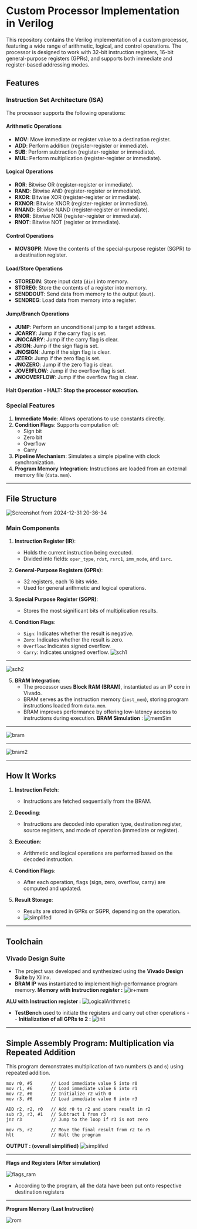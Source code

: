 # Custom Processor Implementation in Verilog

This repository contains the Verilog implementation of a custom processor, featuring a wide range of arithmetic, logical, and control operations. The processor is designed to work with 32-bit instruction registers, 16-bit general-purpose registers (GPRs), and supports both immediate and register-based addressing modes.

## Features

### Instruction Set Architecture (ISA)
The processor supports the following operations:

#### Arithmetic Operations
- **MOV**: Move immediate or register value to a destination register.
- **ADD**: Perform addition (register-register or immediate).
- **SUB**: Perform subtraction (register-register or immediate).
- **MUL**: Perform multiplication (register-register or immediate).

#### Logical Operations
- **ROR**: Bitwise OR (register-register or immediate).
- **RAND**: Bitwise AND (register-register or immediate).
- **RXOR**: Bitwise XOR (register-register or immediate).
- **RXNOR**: Bitwise XNOR (register-register or immediate).
- **RNAND**: Bitwise NAND (register-register or immediate).
- **RNOR**: Bitwise NOR (register-register or immediate).
- **RNOT**: Bitwise NOT (register or immediate).

#### Control Operations
- **MOVSGPR**: Move the contents of the special-purpose register (SGPR) to a destination register.
#### Load/Store Operations 
- **STOREDIN**: Store input data (`din`) into memory. 
- **STOREG**: Store the contents of a register into memory. 
- **SENDDOUT**: Send data from memory to the output (`dout`). 
- **SENDREG**: Load data from memory into a register. 
#### Jump/Branch Operations 
-   **JUMP**: Perform an unconditional jump to a target address. 
- **JCARRY**: Jump if the carry flag is set. 
- **JNOCARRY**: Jump if the carry flag is clear. 
- **JSIGN**: Jump if the sign flag is set. 
- **JNOSIGN**: Jump if the sign flag is clear. 
- **JZERO**: Jump if the zero flag is set. 
- **JNOZERO**: Jump if the zero flag is clear. 
- **JOVERFLOW**: Jump if the overflow flag is set. 
- **JNOOVERFLOW**: Jump if the overflow flag is clear. 
#### Halt Operation - **HALT**: Stop the processor execution.

### Special Features
1. **Immediate Mode**: Allows operations to use constants directly.
2. **Condition Flags**: Supports computation of:
   - Sign bit
   - Zero bit
   - Overflow
   - Carry
3. **Pipeline Mechanism**: Simulates a simple pipeline with clock synchronization.
4. **Program Memory Integration**: Instructions are loaded from an external memory file (`data.mem`).

---

## File Structure

![Screenshot from 2024-12-31 20-36-34](https://github.com/user-attachments/assets/1203530c-f78d-4ce4-9e3a-c905c5a01ca3)

### Main Components
1. **Instruction Register (IR)**:
   - Holds the current instruction being executed.
   - Divided into fields: `oper_type`, `rdst`, `rsrc1`, `imm_mode`, and `isrc`.

2. **General-Purpose Registers (GPRs)**:
   - 32 registers, each 16 bits wide.
   - Used for general arithmetic and logical operations.

3. **Special Purpose Register (SGPR)**:
   - Stores the most significant bits of multiplication results.

4. **Condition Flags**:
   - `Sign`: Indicates whether the result is negative.
   - `Zero`: Indicates whether the result is zero.
   - `Overflow`: Indicates signed overflow.
   - `Carry`: Indicates unsigned overflow.
   ![sch1](https://github.com/user-attachments/assets/7df37fdb-aad6-4f74-9a0b-629f01ffcb9c)
---



![sch2](https://github.com/user-attachments/assets/2bf3b264-c55e-407d-9b04-2a24d82ad684)

5. **BRAM Integration**:
   - The processor uses **Block RAM (BRAM)**, instantiated as an IP core in Vivado.
   - BRAM serves as the instruction memory (`inst_mem`), storing program instructions loaded from `data.mem`.
   - BRAM improves performance by offering low-latency access to instructions during execution.
   **BRAM Simulation** : 
   ![memSim](https://github.com/user-attachments/assets/97c22477-4d7b-4daf-8190-1052bad97a13)

---



![bram](https://github.com/user-attachments/assets/97cabd1a-b76e-4efb-9ec2-bfb86fc8cf12)

---


![bram2](https://github.com/user-attachments/assets/fa588cb4-af78-4455-a96a-ad90bcbefaa8)

---

## How It Works

1. **Instruction Fetch**:
   - Instructions are fetched sequentially from the BRAM.

2. **Decoding**:
   - Instructions are decoded into operation type, destination register, source registers, and mode of operation (immediate or register).

3. **Execution**:
   - Arithmetic and logical operations are performed based on the decoded instruction.

4. **Condition Flags**:
   - After each operation, flags (sign, zero, overflow, carry) are computed and updated.

5. **Result Storage**:
   - Results are stored in GPRs or SGPR, depending on the operation.
   - ![simplifed](https://github.com/user-attachments/assets/dfc92cb4-3373-4570-babe-ad520e89e4cd)


---

## Toolchain

### Vivado Design Suite
- The project was developed and synthesized using the **Vivado Design Suite** by Xilinx.
- **BRAM IP** was instantiated to implement high-performance program memory.
**Memory with Instruction register :**
![ir+mem](https://github.com/user-attachments/assets/f5362686-ac2d-47b3-8319-27dc8cf5f911)

**ALU with Instruction register :**
![LogicalArithmetic](https://github.com/user-attachments/assets/c618bf1f-0a93-449f-97a9-63a6a560f3dc)
- **TestBench** used to initiate the registers and carry out other operations
--   **Initialization of all GPRs to 2 :** 
![init](https://github.com/user-attachments/assets/21364d29-beeb-4020-b0de-7fb8a6ca3666)

---

## Simple Assembly Program: Multiplication via Repeated Addition

This program demonstrates multiplication of two numbers (`5` and `6`) using repeated addition.

```assembly
mov r0, #5       // Load immediate value 5 into r0
mov r1, #6       // Load immediate value 6 into r1
mov r2, #0       // Initialize r2 with 0
mov r3, #6       // Load immediate value 6 into r3

ADD r2, r2, r0   // Add r0 to r2 and store result in r2
sub r3, r3, #1   // Subtract 1 from r3
jnz r3           // Jump to the loop if r3 is not zero

mov r5, r2       // Move the final result from r2 to r5
hlt              // Halt the program
```

**OUTPUT : (overall simplified)**
![simplifed](https://github.com/user-attachments/assets/70ed46f4-ebe0-4121-b643-301e6fbedb6e)

---


**Flags and Registers (After simulation)**

![flags_ram](https://github.com/user-attachments/assets/a43e8678-5141-4348-9e23-2250c9b478ff)

- According to the program, all the data have been put onto respective destination registers

---

  
**Program Memory (Last Instruction)**

![rom](https://github.com/user-attachments/assets/89af3dcd-b95c-4a4b-bd72-82a733901460)


